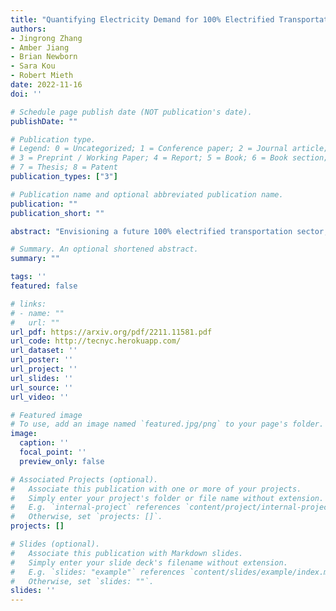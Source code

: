 ```yaml
---
title: "Quantifying Electricity Demand for 100% Electrified Transportation in New York City"
authors:
- Jingrong Zhang
- Amber Jiang
- Brian Newborn 
- Sara Kou 
- Robert Mieth
date: 2022-11-16
doi: ''

# Schedule page publish date (NOT publication's date).
publishDate: ""

# Publication type.
# Legend: 0 = Uncategorized; 1 = Conference paper; 2 = Journal article;
# 3 = Preprint / Working Paper; 4 = Report; 5 = Book; 6 = Book section;
# 7 = Thesis; 8 = Patent
publication_types: ["3"]

# Publication name and optional abbreviated publication name.
publication: ""
publication_short: ""

abstract: "Envisioning a future 100% electrified transportation sector, this paper proposes a model framework that uses socio-economic, demographic, and geographic data to estimate electric energy demand from commuter traffic. Additionally, we explore the possible mode choices of each individual, which allows to create mode-mix scenarios for the entire population. We quantify the electric energy demand for each scenario using technical specifications of state-of-the-art battery and electric drives technology in combination with different charging scenarios. Using data sets for New York City, our results highlight the need for infrastructure investments, the usefulness of flexible charging policies and the positive impact of incentivizing micromobility and mass-transit options. Our model and results are publicly available as interactive Dashboard [HERE](http://tecnyc.herokuapp.com/)"

# Summary. An optional shortened abstract.
summary: ""

tags: ''
featured: false

# links:
# - name: ""
#   url: ""
url_pdf: https://arxiv.org/pdf/2211.11581.pdf
url_code: http://tecnyc.herokuapp.com/
url_dataset: ''
url_poster: ''
url_project: ''
url_slides: ''
url_source: ''
url_video: ''

# Featured image
# To use, add an image named `featured.jpg/png` to your page's folder. 
image:
  caption: ''
  focal_point: ''
  preview_only: false

# Associated Projects (optional).
#   Associate this publication with one or more of your projects.
#   Simply enter your project's folder or file name without extension.
#   E.g. `internal-project` references `content/project/internal-project/index.md`.
#   Otherwise, set `projects: []`.
projects: []

# Slides (optional).
#   Associate this publication with Markdown slides.
#   Simply enter your slide deck's filename without extension.
#   E.g. `slides: "example"` references `content/slides/example/index.md`.
#   Otherwise, set `slides: ""`.
slides: ''
---
```

